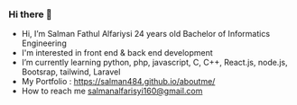 ### Hi there 👋
- Hi, I’m Salman Fathul Alfariysi 24 years old Bachelor of Informatics Engineering
- I'm interested in front end & back end development
- I’m currently learning python, php, javascript, C, C++, React.js, node.js, Bootsrap, tailwind, Laravel
- My Portfolio : https://salman484.github.io/aboutme/
- How to reach me salmanalfarisyi160@gmail.com

<!--
**salman484/salman484** is a ✨ _special_ ✨ repository because its `README.md` (this file) appears on your GitHub profile.

Here are some ideas to get you started:

- Hi, I’m Salman Fathul Alfariysi 24 years old Bachelor of Informatics Engineering
- I'm interested in front end & back end development
- I’m currently learning python, php, java, C, C++
- How to reach me salmanalfarisyi160@gmail.com
-->
